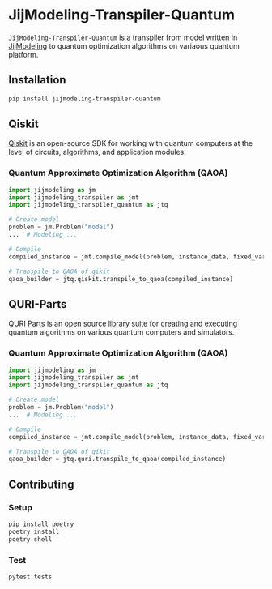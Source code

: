 # JijModeling-Transpiler-Quantum

`JijModeling-Transpiler-Quantum` is a transpiler from model written in [JijModeling]() to quantum optimization algorithms on variaous quantum platform.

## Installation

```bash
pip install jijmodeling-transpiler-quantum
```

## Qiskit

[Qiskit](https://qiskit.org/) is an open-source SDK for working with quantum computers at the level of circuits, algorithms, and application modules.

### Quantum Approximate Optimization Algorithm (QAOA)

```python
import jijmodeling as jm
import jijmodeling_transpiler as jmt
import jijmodeling_transpiler_quantum as jtq

# Create model
problem = jm.Problem("model")
...  # Modeling ...

# Compile
compiled_instance = jmt.compile_model(problem, instance_data, fixed_vars)

# Transpile to QAOA of qikit
qaoa_builder = jtq.qiskit.transpile_to_qaoa(compiled_instance)
```


## QURI-Parts

[QURI Parts](https://quri-parts.qunasys.com/) is an open source library suite for creating and executing quantum algorithms on various quantum computers and simulators.

### Quantum Approximate Optimization Algorithm (QAOA)

```python
import jijmodeling as jm
import jijmodeling_transpiler as jmt
import jijmodeling_transpiler_quantum as jtq

# Create model
problem = jm.Problem("model")
...  # Modeling ...

# Compile
compiled_instance = jmt.compile_model(problem, instance_data, fixed_vars)

# Transpile to QAOA of qikit
qaoa_builder = jtq.quri.transpile_to_qaoa(compiled_instance)
```


## Contributing

### Setup

```bash
pip install poetry
poetry install
poetry shell
```

### Test

```bash
pytest tests
```



